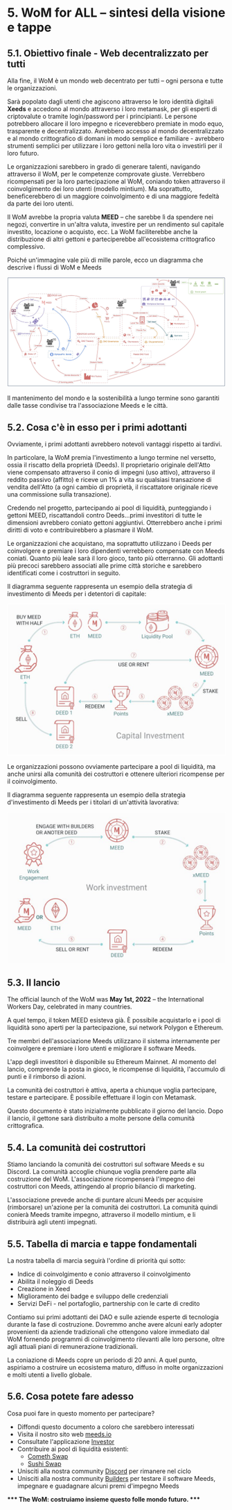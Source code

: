 # 5. WoM for ALL – sintesi della visione e tappe

## 5.1. Obiettivo finale - Web decentralizzato per tutti

Alla fine, il WoM è un mondo web decentrato per tutti – ogni persona e tutte le organizzazioni.

Sarà popolato dagli utenti che agiscono attraverso le loro identità digitali **Xeeds** e accedono al mondo attraverso i loro metamask, per gli esperti di criptovalute o tramite login/password per i principianti. Le persone potrebbero allocare il loro impegno e riceverebbero premiate in modo equo, trasparente e decentralizzato. Avrebbero accesso al mondo decentralizzato e al mondo crittografico di domani in modo semplice e familiare - avrebbero strumenti semplici per utilizzare i loro gettoni nella loro vita o investirli per il loro futuro.

Le organizzazioni sarebbero in grado di generare talenti, navigando attraverso il WoM, per le competenze comprovate giuste. Verrebbero ricompensati per la loro partecipazione al WoM, coniando token attraverso il coinvolgimento dei loro utenti (modello mintium). Ma soprattutto, beneficerebbero di un maggiore coinvolgimento e di una maggiore fedeltà da parte dei loro utenti.

Il WoM avrebbe la propria valuta **MEED** – che sarebbe lì da spendere nei negozi, convertire in un'altra valuta, investire per un rendimento sul capitale investito, locazione o acquisto, ecc. La WoM faciliterebbe anche la distribuzione di altri gettoni e parteciperebbe all'ecosistema crittografico complessivo.

Poiché un'immagine vale più di mille parole, ecco un diagramma che descrive i flussi di WoM e Meeds

![Flussi di WoM e Meeds](en/img/wom-flows.png)

Il mantenimento del mondo e la sostenibilità a lungo termine sono garantiti dalle tasse condivise tra l'associazione Meeds e le città.

## 5.2. Cosa c'è in esso per i primi adottanti

Ovviamente, i primi adottanti avrebbero notevoli vantaggi rispetto ai tardivi.

In particolare, la WoM premia l'investimento a lungo termine nel versetto, ossia il riscatto della proprietà (Deeds). Il proprietario originale dell'Atto viene compensato attraverso il conio di impegni (uso attivo), attraverso il reddito passivo (affitto) e riceve un 1% a vita su qualsiasi transazione di vendita dell'Atto (a ogni cambio di proprietà, il riscattatore originale riceve una commissione sulla transazione).

Credendo nel progetto, partecipando ai pool di liquidità, punteggiando i gettoni MEED, riscattandoli contro Deeds...primi investitori di tutte le dimensioni avrebbero coniato gettoni aggiuntivi. Otterrebbero anche i primi diritti di voto e contribuirebbero a plasmare il WoM.

Le organizzazioni che acquistano, ma soprattutto utilizzano i Deeds per coinvolgere e premiare i loro dipendenti verrebbero compensate con Meeds coniati. Quanto più leale sarà il loro gioco, tanto più otterranno. Gli adottanti più precoci sarebbero associati alle prime città storiche e sarebbero identificati come i costruttori in seguito.

Il diagramma seguente rappresenta un esempio della strategia di investimento di Meeds per i detentori di capitale:

![Strategia di investimento di Meeds per i detentori di capitale](en/img/invest-capital.png)

Le organizzazioni possono ovviamente partecipare a pool di liquidità, ma anche unirsi alla comunità dei costruttori e ottenere ulteriori ricompense per il coinvolgimento.

Il diagramma seguente rappresenta un esempio della strategia d'investimento di Meeds per i titolari di un'attività lavorativa:

![Strategia d'investimento di Meeds per i detentori di lavoro](en/img/invest-work.png)

## 5.3. Il lancio

The official launch of the WoM was **May 1st, 2022** – the International Workers Day, celebrated in many countries.

A quel tempo, il token MEED esisteva già. È possibile acquistarlo e i pool di liquidità sono aperti per la partecipazione, sui network Polygon e Ethereum.

Tre membri dell'associazione Meeds utilizzano il sistema internamente per coinvolgere e premiare i loro utenti e migliorare il software Meeds.

L'app degli investitori è disponibile su Ethereum Mainnet. Al momento del lancio, comprende la posta in gioco, le ricompense di liquidità, l'accumulo di punti e il rimborso di azioni.

La comunità dei costruttori è attiva, aperta a chiunque voglia partecipare, testare e partecipare. È possibile effettuare il login con Metamask.

Questo documento è stato inizialmente pubblicato il giorno del lancio. Dopo il lancio, il gettone sarà distribuito a molte persone della comunità crittografica.

## 5.4. La comunità dei costruttori

Stiamo lanciando la comunità dei costruttori sul software Meeds e su Discord. La comunità accoglie chiunque voglia prendere parte alla costruzione del WoM. L'associazione ricompenserà l'impegno dei costruttori con Meeds, attingendo al proprio bilancio di marketing.

L'associazione prevede anche di puntare alcuni Meeds per acquisire (rimborsare) un'azione per la comunità dei costruttori. La comunità quindi conierà Meeds tramite impegno, attraverso il modello mintium, e li distribuirà agli utenti impegnati.

## 5.5. Tabella di marcia e tappe fondamentali

La nostra tabella di marcia seguirà l'ordine di priorità qui sotto:

- Indice di coinvolgimento e conio attraverso il coinvolgimento
- Abilita il noleggio di Deeds
- Creazione in Xeed
- Miglioramento dei badge e sviluppo delle credenziali
- Servizi DeFi - nel portafoglio, partnership con le carte di credito

Contiamo sui primi adottanti dei DAO e sulle aziende esperte di tecnologia durante la fase di costruzione. Dovremmo anche avere alcuni early adopter provenienti da aziende tradizionali che ottengono valore immediato dal WoM fornendo programmi di coinvolgimento rilevanti alle loro persone, oltre agli attuali piani di remunerazione tradizionali.

La coniazione di Meeds copre un periodo di 20 anni. A quel punto, aspiriamo a costruire un ecosistema maturo, diffuso in molte organizzazioni e molti utenti a livello globale.

## 5.6. Cosa potete fare adesso

Cosa puoi fare in questo momento per partecipare?

- Diffondi questo documento a coloro che sarebbero interessati
- Visita il nostro sito web [meeds.io](https://www.meeds.io/)
- Consultate l'applicazione [Investor](https://meeds.io/investors)
- Contribuire ai pool di liquidità esistenti:
  - [Cometh Swap](https://swap.cometh.io/)
  - [Sushi Swap](https://sushi.com)
- Unisciti alla nostra community [Discord](https://discord.com/invite/hAuADSq3) per rimanere nel ciclo
- Unisciti alla nostra community [Builders](https://meeds.io/builders) per testare il software Meeds, impegnare e guadagnare alcuni premi d'impegno Meeds

**\*\*\* The WoM: costruiamo insieme questo folle mondo futuro. \*\*\***